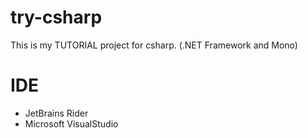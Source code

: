# try-csharp
This is my TUTORIAL project for csharp. (.NET Framework and Mono)

# IDE
- JetBrains Rider
- Microsoft VisualStudio
